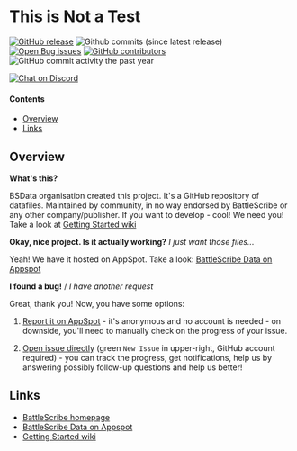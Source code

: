 This is Not a Test
==================

[![GitHub release](https://img.shields.io/github/release/BSData/this-is-not-a-test.svg?style=flat-square)](https://github.com/BSData/this-is-not-a-test/releases/latest)
![Github commits (since latest release)](https://img.shields.io/github/commits-since/BSData/this-is-not-a-test/latest.svg?style=flat-square)
[![Open Bug issues](https://img.shields.io/github/issues/bsdata/this-is-not-a-test/bug.svg?style=flat-square&label=bugs)](https://github.com/BSData/this-is-not-a-test/issues?q=is%3Aissue+is%3Aopen+label%3Abug)
[![GitHub contributors](https://img.shields.io/github/contributors/BSData/this-is-not-a-test.svg?style=flat-square)](https://github.com/BSData/this-is-not-a-test/graphs/contributors)
![GitHub commit activity the past year](https://img.shields.io/github/commit-activity/y/BSData/this-is-not-a-test.svg?style=flat-square)

[![Chat on Discord](https://img.shields.io/discord/558412685981777922.svg?logo=discord&style=popout-square)](https://discord.gg/KqPVhds)

#### Contents ####

* [Overview][]
* [Links][]

## Overview ##
[Overview]: #overview

__What's this?__

BSData organisation created this project. It's a GitHub repository of datafiles.
Maintained by community, in no way endorsed by BattleScribe or any other company/publisher. If you want
to develop - cool! We need you! Take a look at [Getting Started wiki][]

__Okay, nice project. Is it actually working?__ _I just want those files..._

Yeah! We have it hosted on AppSpot. Take a look: [BattleScribe Data on Appspot][]

__I found a bug!__ / *I have another request*

Great, thank you! Now, you have some options:

1. [Report it on AppSpot][] - it's anonymous and no account is needed - on downside, you'll need to manually check on the progress of your issue.

2. [Open issue directly][] (green `New Issue` in upper-right, GitHub account required) - you can track the progress, get notifications, help us by answering possibly follow-up questions and help us better!

## Links ##
[Links]: #links

* [BattleScribe homepage][]
* [BattleScribe Data on Appspot][]
* [Getting Started wiki][]

[Report it on Appspot]: http://battlescribedata.appspot.com/#/repo/this-is-not-a-test
[Open Issue directly]: https://github.com/BSData/this-is-not-a-test/issues
[BattleScribe homepage]: http://www.battlescribe.net/
[BattleScribe Data on Appspot]: http://battlescribedata.appspot.com/#/repos
[Getting Started wiki]: https://github.com/BSData/catalogue-development/wiki/Getting-Started#contributing
